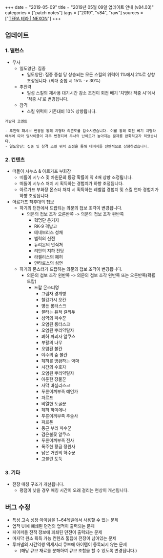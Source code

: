 +++
date = "2019-05-09"
title = "2019년 05월 09일 업데이트 안내 (v84.03)"
categories = ["patch notes"]
tags = ["2019", "v84", "raw"]
sources = ["[TERA 테라 | NEXON](http://tera.nexon.com/news/update/view.aspx?n4articlesn=392)"]
+++

## 업데이트

### **1.** 밸런스
- 무사
  - 일도양단: 집중
    - 일도양단: 집중 중첩 당 상승되는 모든 스킬의 위력이 1%에서 2%로 상향 조정됩니다. (최대 중첩 시 15% -> 30%)
  - 추진력
    - 일섬 스킬의 재사용 대기시간 감소 조건이 회전 베기 '치명타 적중 시'에서 '적중 시'로 변경됩니다.
  - 참격
    - 스킬 위력이 기존대비 10% 상향됩니다.

```
개발자 코멘트

- 추진력 패시브 변경을 통해 치명타 의존도를 감소시켰습니다. 이를 통해 회전 베기 치명타 여부에 따라 딜사이클이 자주 변경되어 무사의 난이도가 높아지는 문제를 완화하고자 하였습니다.
- 일도양단: 집중 및 참격 스킬 위력 조정을 통해 데미지를 전반적으로 상향하였습니다.
```

### **2.** 컨텐츠
- 떠돌이 시누스 & 아르가프 부화장
  - 떠돌이 시누스 및 차원문의 등장 확률이 약 4배 상향 조정됩니다.
  - 떠돌이 시누스 처치 시 획득하는 경험치가 하향 조정됩니다.
  - 아르가프 부화장 몬스터 처치 시 획득하는 레벨업 경험치 및 스킬 연마 경험치가 하향 조정됩니다.
- 아르가프 척후대의 첩보
  - 하기의 던전에서 드랍되는 의문의 첩보 조각이 변경됩니다.
    - 의문의 첩보 조각 오른반쪽 -> 의문의 첩보 조각 왼반쪽
      - 혁명단 은거지
      - RK-9 격납고
      - 테네브리스 성채
      - 벨릭의 신전
      - 듀리온의 안식처
      - 리안의 지하 전당
      - 라켈리스의 폐허
      - 안타로스의 심연
  - 하기의 몬스터가 드랍하는 의문의 첩보 조각이 변경됩니다.
    - 의문의 첩보 조각 왼반쪽 -> 의문의 첩보 조각 왼반쪽 또는 오른반쪽(확률 드랍)
      - 드랍 몬스터명
        - 그림자 경계병
        - 철갑가시 오칸
        - 병든 롱터스크
        - 불타는 유적 길리두
        - 성역의 파수꾼
        - 오염된 롱터스크
        - 오염된 뿌리약탈자
        - 폐허 파괴자 알쿠스
        - 부활의 나무
        - 오염된 볼칸
        - 야수의 숲 볼칸
        - 폐허를 방황하는 악마
        - 시간의 수호자
        - 오염된 뿌리약탈자
        - 아둔한 장물꾼
        - 사막 바실리스크
        - 푸른이끼부족 예언가
        - 파르프
        - 비열한 도굴꾼
        - 폐허 하이에나
        - 푸른이끼부족 주술사
        - 파르폰
        - 둥근 부리 파수꾼
        - 검은불꽃 알쿠스
        - 푸른이끼부족 전사
        - 폭주한 황금 정원사
        - 낡은 거인의 하수꾼
        - 고블린 도둑

### **3.** 기타
- 전장 매칭 구조가 개선됩니다.
  - 평점이 낮을 경우 매칭 시간이 오래 걸리는 현상이 개선됩니다.

## 버그 수정

- 특성 고속 성장 아이템을 1~64레벨에서 사용할 수 있는 문제
- 업적 UI에 폐쇄된 던전의 업적이 출력되는 문제
- 페이퍼돌 전적 정보에 폐쇄된 던전이 출력되는 문제
- 마지막 원소 획득 가능 컨텐츠 툴팁에 전장이 남아있는 문제
- 루파넬의 시간역행 액세서리 큐브에 아이템이 등록되지 않는 문제
  - (해당 큐브 재료를 분해하여 큐브 조합을 할 수 있도록 변경됩니다.)
